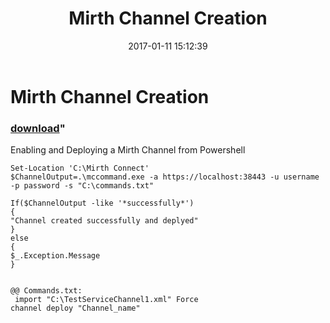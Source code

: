 ﻿---
pid:            6681
parent:         0
children:       
poster:         Ranadip Dutta
title:          Mirth Channel Creation
date:           2017-01-11 15:12:39
format:         posh
---

# Mirth Channel Creation

### [download](6681.ps1)"

Enabling and Deploying a Mirth Channel from Powershell

```posh
Set-Location 'C:\Mirth Connect'
$ChannelOutput=.\mccommand.exe -a https://localhost:38443 -u username -p password -s "C:\commands.txt"

If($ChannelOutput -like '*successfully*')
{
"Channel created successfully and deplyed"
}
else
{
$_.Exception.Message
}


@@ Commands.txt: 
 import "C:\TestServiceChannel1.xml" Force
channel deploy "Channel_name"

```
